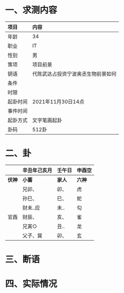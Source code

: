 # 一、求测内容
|项目|内容|
|:-|:-|
|年龄|34|
|职业|IT|
|性别|男|
|策项|项目前景|
|钥语|代陈武达占投资宁波奥丞生物前景如何|
|条件||
|时限||
|起卦时间|2021年11月30日14点|
|事件时间||
|起卦方式|文字笔画起卦|
|卦码|512卦|

# 二、卦
||辛丑年己亥月|壬午日|申酉空|
|:-|:-|:-|:-|
|**伏神**|**小蓄**|**家人**|**六神**|
||兄卯、|卯、|虎|
||孙巳、|巳、|蛇|
||财未..应|未..|勾|
|官酉|财辰、|亥、|雀|
||兄寅○|丑..|龙|
||父子、巽|卯、|玄|


# 三、断语

# 四、实际情况